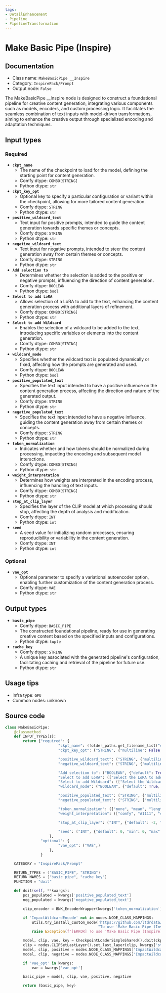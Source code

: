 ```yaml
---
tags:
- DetailEnhancement
- Pipeline
- PipelineTransformation
---
```


# Make Basic Pipe (Inspire)
## Documentation
- Class name: `MakeBasicPipe __Inspire`
- Category: `InspirePack/Prompt`
- Output node: `False`

The MakeBasicPipe __Inspire node is designed to construct a foundational pipeline for creative content generation, integrating various components such as models, encoders, and custom processing logic. It facilitates the seamless combination of text inputs with model-driven transformations, aiming to enhance the creative output through specialized encoding and adaptation techniques.
## Input types
### Required
- **`ckpt_name`**
    - The name of the checkpoint to load for the model, defining the starting point for content generation.
    - Comfy dtype: `COMBO[STRING]`
    - Python dtype: `str`
- **`ckpt_key_opt`**
    - Optional key to specify a particular configuration or variant within the checkpoint, allowing for more tailored content generation.
    - Comfy dtype: `STRING`
    - Python dtype: `str`
- **`positive_wildcard_text`**
    - Text input for positive prompts, intended to guide the content generation towards specific themes or concepts.
    - Comfy dtype: `STRING`
    - Python dtype: `str`
- **`negative_wildcard_text`**
    - Text input for negative prompts, intended to steer the content generation away from certain themes or concepts.
    - Comfy dtype: `STRING`
    - Python dtype: `str`
- **`Add selection to`**
    - Determines whether the selection is added to the positive or negative prompts, influencing the direction of content generation.
    - Comfy dtype: `BOOLEAN`
    - Python dtype: `bool`
- **`Select to add LoRA`**
    - Allows selection of a LoRA to add to the text, enhancing the content generation process with additional layers of refinement.
    - Comfy dtype: `COMBO[STRING]`
    - Python dtype: `str`
- **`Select to add Wildcard`**
    - Enables the selection of a wildcard to be added to the text, introducing specific variables or elements into the content generation.
    - Comfy dtype: `COMBO[STRING]`
    - Python dtype: `str`
- **`wildcard_mode`**
    - Specifies whether the wildcard text is populated dynamically or fixed, affecting how the prompts are generated and used.
    - Comfy dtype: `BOOLEAN`
    - Python dtype: `bool`
- **`positive_populated_text`**
    - Specifies the text input intended to have a positive influence on the content generation process, affecting the direction and nature of the generated output.
    - Comfy dtype: `STRING`
    - Python dtype: `str`
- **`negative_populated_text`**
    - Specifies the text input intended to have a negative influence, guiding the content generation away from certain themes or concepts.
    - Comfy dtype: `STRING`
    - Python dtype: `str`
- **`token_normalization`**
    - Indicates whether and how tokens should be normalized during processing, impacting the encoding and subsequent model interactions.
    - Comfy dtype: `COMBO[STRING]`
    - Python dtype: `str`
- **`weight_interpretation`**
    - Determines how weights are interpreted in the encoding process, influencing the handling of text inputs.
    - Comfy dtype: `COMBO[STRING]`
    - Python dtype: `str`
- **`stop_at_clip_layer`**
    - Specifies the layer of the CLIP model at which processing should stop, affecting the depth of analysis and modification.
    - Comfy dtype: `INT`
    - Python dtype: `int`
- **`seed`**
    - A seed value for initializing random processes, ensuring reproducibility or variability in the content generation.
    - Comfy dtype: `INT`
    - Python dtype: `int`
### Optional
- **`vae_opt`**
    - Optional parameter to specify a variational autoencoder option, enabling further customization of the content generation process.
    - Comfy dtype: `VAE`
    - Python dtype: `str`
## Output types
- **`basic_pipe`**
    - Comfy dtype: `BASIC_PIPE`
    - The constructed foundational pipeline, ready for use in generating creative content based on the specified inputs and configurations.
    - Python dtype: `tuple`
- **`cache_key`**
    - Comfy dtype: `STRING`
    - A unique key associated with the generated pipeline's configuration, facilitating caching and retrieval of the pipeline for future use.
    - Python dtype: `str`
## Usage tips
- Infra type: `GPU`
- Common nodes: unknown


## Source code
```python
class MakeBasicPipe:
    @classmethod
    def INPUT_TYPES(s):
        return {"required": {
                        "ckpt_name": (folder_paths.get_filename_list("checkpoints"), ),
                        "ckpt_key_opt": ("STRING", {"multiline": False, "placeholder": "If empty, use 'ckpt_name' as the key." }),

                        "positive_wildcard_text": ("STRING", {"multiline": True, "dynamicPrompts": False, 'placeholder': 'Positive Prompt (User Input)'}),
                        "negative_wildcard_text": ("STRING", {"multiline": True, "dynamicPrompts": False, 'placeholder': 'Negative Prompt (User Input)'}),

                        "Add selection to": ("BOOLEAN", {"default": True, "label_on": "Positive", "label_off": "Negative"}),
                        "Select to add LoRA": (["Select the LoRA to add to the text"] + folder_paths.get_filename_list("loras"),),
                        "Select to add Wildcard": (["Select the Wildcard to add to the text"],),
                        "wildcard_mode": ("BOOLEAN", {"default": True, "label_on": "Populate", "label_off": "Fixed"}),

                        "positive_populated_text": ("STRING", {"multiline": True, "dynamicPrompts": False, 'placeholder': 'Populated Positive Prompt (Will be generated automatically)'}),
                        "negative_populated_text": ("STRING", {"multiline": True, "dynamicPrompts": False, 'placeholder': 'Populated Negative Prompt (Will be generated automatically)'}),

                        "token_normalization": (["none", "mean", "length", "length+mean"],),
                        "weight_interpretation": (["comfy", "A1111", "compel", "comfy++", "down_weight"], {'default': 'comfy++'}),

                        "stop_at_clip_layer": ("INT", {"default": -2, "min": -24, "max": -1, "step": 1}),
            
                        "seed": ("INT", {"default": 0, "min": 0, "max": 0xffffffffffffffff}),
                    },
                "optional": {
                        "vae_opt": ("VAE",)
                    },
                }

    CATEGORY = "InspirePack/Prompt"

    RETURN_TYPES = ("BASIC_PIPE", "STRING")
    RETURN_NAMES = ("basic_pipe", "cache_key")
    FUNCTION = "doit"

    def doit(self, **kwargs):
        pos_populated = kwargs['positive_populated_text']
        neg_populated = kwargs['negative_populated_text']

        clip_encoder = BNK_EncoderWrapper(kwargs['token_normalization'], kwargs['weight_interpretation'])

        if 'ImpactWildcardEncode' not in nodes.NODE_CLASS_MAPPINGS:
            utils.try_install_custom_node('https://github.com/ltdrdata/ComfyUI-Impact-Pack',
                                          "To use 'Make Basic Pipe (Inspire)' node, 'Impact Pack' extension is required.")
            raise Exception(f"[ERROR] To use 'Make Basic Pipe (Inspire)', you need to install 'Impact Pack'")

        model, clip, vae, key = CheckpointLoaderSimpleShared().doit(ckpt_name=kwargs['ckpt_name'], key_opt=kwargs['ckpt_key_opt'])
        clip = nodes.CLIPSetLastLayer().set_last_layer(clip, kwargs['stop_at_clip_layer'])[0]
        model, clip, positive = nodes.NODE_CLASS_MAPPINGS['ImpactWildcardEncode'].process_with_loras(wildcard_opt=pos_populated, model=model, clip=clip, clip_encoder=clip_encoder)
        model, clip, negative = nodes.NODE_CLASS_MAPPINGS['ImpactWildcardEncode'].process_with_loras(wildcard_opt=neg_populated, model=model, clip=clip, clip_encoder=clip_encoder)

        if 'vae_opt' in kwargs:
            vae = kwargs['vae_opt']

        basic_pipe = model, clip, vae, positive, negative

        return (basic_pipe, key)

```
